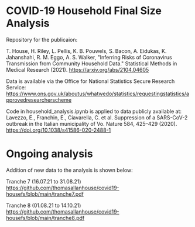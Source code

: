 # COVID-19 Household Final Size Analysis

Repository for the publicaion:

T. House, H. Riley, L. Pellis, K. B. Pouwels, S. Bacon, A. Eidukas, K. Jahanshahi, R. M. Eggo, A. S. Walker, "Inferring Risks of Coronavirus Transmission from Community Household Data." Statistical Methods in Medical Research (2021). https://arxiv.org/abs/2104.04605

Data is available via the Office for National Statistics Secure Research Service:
https://www.ons.gov.uk/aboutus/whatwedo/statistics/requestingstatistics/approvedresearcherscheme

Code in household_analysis.ipynb is applied to data publicly available at:
Lavezzo, E., Franchin, E., Ciavarella, C. et al. Suppression of a SARS-CoV-2 outbreak in the Italian municipality of Vo. Nature 584, 425–429 (2020). https://doi.org/10.1038/s41586-020-2488-1

# Ongoing analysis

Addition of new data to the analysis is shown below:

Tranche 7 (16.07.21 to 31.08.21)
https://github.com/thomasallanhouse/covid19-housefs/blob/main/tranche7.pdf

Tranche 8 (01.08.21 to 14.10.21)
https://github.com/thomasallanhouse/covid19-housefs/blob/main/tranche8.pdf

